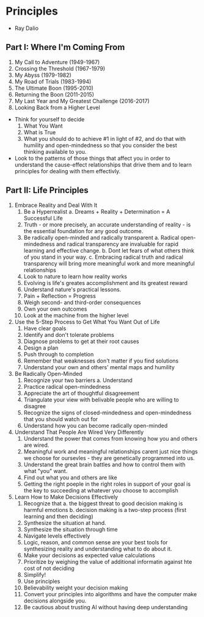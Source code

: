 # Principles
- Ray Dalio
## Part I: Where I'm Coming From
1. My Call to Adventure (1949-1967)
2. Crossing the Threshold (1967-1979)
3. My Abyss (1979-1982)
4. My Road of Trials (1983-1994)
5. The Ultimate Boon (1995-2010)
6. Returning the Boon (2011-2015)
7. My Last Year and My Greatest Challenge (2016-2017)
8. Looking Back from a Higher Level

* Think for yourself to decide
	1. What You Want
	2. What is True
	3. What you should do to achieve #1 in light of #2, and do that with humility and open-mindedness so that you consider the best thinking available to you.
* Look to the patterns of those things that affect you in order to understand the cause-effect relationships that drive them and to learn principles for dealing with them effectivly.

## Part II: Life Principles
1. Embrace Reality and Deal With It
	1. Be a Hyperrealist
		a. Dreams + Reality + Determination = A Successful Life
	2. Truth - or more precisely, an accurate understanding of reality - is the essential foundation for any good outcome.
	3.  Be radically open-minded and radically transparent
		a. Radical open-mindedness and radical transparency are invaluable for rapid learning and effective change.
		b. Dont let fears of what others think of you stand in your way.
		c. Embracing radical truth and radical transparency will bring more meaningful work and more meaningful relationships
	4. Look to nature to learn how reality works
	5. Evolving is life's greates accomplishment and its greatest reward
	6. Understand nature's practical lessons.
	7. Pain + Reflection = Progress
	8. Weigh second- and third-order consequences
	9. Own your own outcomes
	10. Look at the machine from the higher level 
2. Use the 5-Step Process to Get What You Want Out of Life
	1. Have clear goals
	2. Identify and don't tolerate problems
	3. Diagnose problems to get at their root causes
	4. Design a plan
	5. Push through to completion
	6. Remember that weaknesses don't matter if you find solutions
	7. Understand your own and others' mental maps and humility
3. Be Radically Open-Minded
	1. Recognize your two barriers
		a. Understand
	2. Practice radical open-mindedness
	3. Appreciate the art of thoughtful disagreement
	4. Triangulate your view with belivable people who are willing to disagree
	5. Recognize the signs of closed-mindedness and open-mindedness that you should watch out for
	6. Understand how you can become radically open-minded
4. Understand That People Are Wired Very Differently
	1. Understand the power that comes from knowing how you and others are wired.
	2. Meaningful work and meaningful relationships carent just nice things we choose for oursevles - they are genetically programmed into us.
	3. Understand the great brain battles and how to control them with what "you" want.
	4. Find out what you and others are like
	5. Getting the right poeple in the right roles in support of your goal is the key to succeeding at whatever you choose to accomplish
5. Learn How to Make Decisions Effectively
	1. Recognize that
		a. the biggest threat to good decision making is harmful emotions
		b. decision making is a two-step process (first learning and then deciding)
	2. Synthesize the situation at hand.
	3. Synthesize the situation through time
	4. Navigate levels effectively
	5. Logic, reason, and common sense are your best tools for synthesizing reality and understanding what to do about it.
	6. Make your decisions as expected value calculations
	7. Prioritize by weighing the value of additional informatin against hte cost of not deciding
	8. Simplify!
	9. Use principles
	10. Believability weight your decision making
	11. Convert your principles into algorithms and have the computer make decisions alongside you.
	12. Be cautious about trusting AI without having deep understanding
<!--stackedit_data:
eyJoaXN0b3J5IjpbMTcyNjI5NzQ0Miw3MjIwMjA3ODRdfQ==
-->